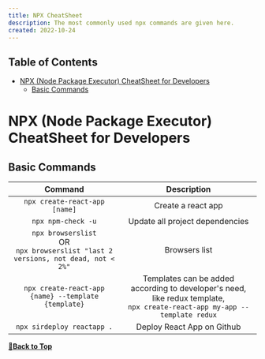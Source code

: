 ```yaml
---
title: NPX CheatSheet
description: The most commonly used npx commands are given here.
created: 2022-10-24
---
```


## Table of Contents

- [NPX (Node Package Executor) CheatSheet for Developers](#npx-node-package-executor-cheatsheet-for-developers)
  - [Basic Commands](#basic-commands)

# NPX (Node Package Executor) CheatSheet for Developers

## Basic Commands

| Command | Description |
| :-------: | :-----------: |
| `npx create-react-app [name]` | Create a react app |
| `npx npm-check -u` | Update all project dependencies |
| `npx browserslist` <br /> OR <br /> `npx browserslist "last 2 versions, not dead, not < 2%"` | Browsers list |
| `npx create-react-app {name} --template {template}` | Templates can be added according to developer's need, like redux template, <br /> `npx create-react-app my-app --template redux` |
|`npx sirdeploy reactapp .`| Deploy React App on Github|

**[🔼Back to Top](#table-of-contents)**

